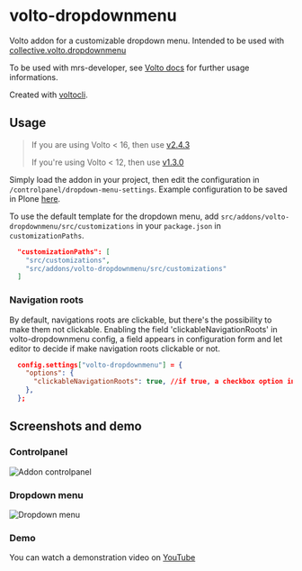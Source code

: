 # volto-dropdownmenu

Volto addon for a customizable dropdown menu.
Intended to be used with [collective.volto.dropdownmenu](https://github.com/collective/collective.volto.dropdownmenu)

To be used with mrs-developer, see [Volto docs](https://docs.voltocms.com/customizing/add-ons/) for further usage informations.

Created with [voltocli](https://github.com/nzambello/voltocli).

## Usage

> If you are using Volto < 16, then use [v2.4.3](https://github.com/collective/volto-dropdownmenu/tree/v2.4.3)
>
> If you're using Volto < 12, then use [v1.3.0](https://github.com/collective/volto-dropdownmenu/tree/v1.3.0)

Simply load the addon in your project, then edit the configuration in `/controlpanel/dropdown-menu-settings`.
Example configuration to be saved in Plone [here](./menuConfigurationExample.json).

To use the default template for the dropdown menu, add `src/addons/volto-dropdownmenu/src/customizations` in your `package.json` in `customizationPaths`.

```json
  "customizationPaths": [
    "src/customizations",
    "src/addons/volto-dropdownmenu/src/customizations"
  ]
```

### Navigation roots

By default, navigations roots are clickable, but there's the possibility to make them not clickable.
Enabling the field 'clickableNavigationRoots' in volto-dropdownmenu config, a field appears in configuration form and let editor to decide if make navigation roots clickable or not.

```json
  config.settings["volto-dropdownmenu"] = {
    "options": {
      "clickableNavigationRoots": true, //if true, a checkbox option in dropdown menu appears
    },
  };
```

## Screenshots and demo

### Controlpanel

![Addon controlpanel](./docs/controlpanel.png)

### Dropdown menu

![Dropdown menu](./docs/dropdown-menu.png)

### Demo

You can watch a demonstration video on [YouTube](https://youtu.be/p2xBpTou26M)
